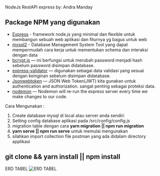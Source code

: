 NodeJs RestAPI express
by: Andra Manday

## Package NPM yang digunakan
* [Express](https://www.npmjs.com/package/express) - framework node.js yang minimal dan flexible untuk membangun sebuah web aplikasi dan fiturnya yg bagus untuk web
* [mysql2](https://www.npmjs.com/package/mysql2/) - Database Management System Tool yang dapat mempermudah cara kerja untuk mementukan schema dan interaksi dengan data
* [bcrypt.js](https://www.npmjs.com/package/bcrypt) — ini berfungsi untuk merubah  password menjadi hash sebelum password disimpan didatabase.
* [express-validator](https://www.npmjs.com/package/validator) — digunakan sebagai data validasi yang sesuai dengan keinginan sebelum disimpan didatabase.
* [Jsonwebtoken](https://www.npmjs.com/package/jsonwebtoken) — JSON Web Token(JWT) kita gunakan untuk authentication and authorization. sangat penting sebagai proteksi data.
* [nodemon](https://nodemon.io/) — Nodemon will re-run the express server every time we make changes to our code.

Cara Mengunakan :

1. Create database mysql di local atau server anda sendiri
2. Setting config database aplikasi pada /src/config/config.js
3. migration table dengan cara **yarn migration || npm run migration**
4. **yarn serve || npm run serve** untuk memulai mengunakan
5. silahkan import collection file postman yang ada didalam directory applikasi

## git clone && yarn install || npm install

ERD TABEL
![ERD TABEL](https://user-images.githubusercontent.com/88897139/148419107-57142666-e9ad-402d-b938-48e52003110d.png)
